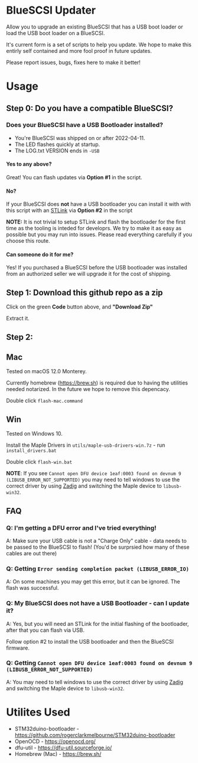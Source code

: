 # BlueSCSI Updater

Allow you to upgrade an existing BlueSCSI that has a USB boot loader or load the USB boot loader on a BlueSCSI.


It's current form is a set of scripts to help you update. We hope to make this entirly self contained and more fool proof in future updates.

Please report issues, bugs, fixes here to make it better!

# Usage 

## Step 0: Do you have a compatible BlueSCSI?

### Does your BlueSCSI have a USB Bootloader installed?

* You're BlueSCSI was shipped on or after 2022-04-11.
* The LED flashes quickly at startup.
* The LOG.txt VERSION ends in `-USB`

#### Yes to any above?

Great! You can flash updates via **Option #1** in the script.

#### No?

If your BlueSCSI does **not** have a USB bootloader you can install it with with this script with an [STLink](https://github.com/erichelgeson/BlueSCSI/wiki/ST-Link-Setup) via **Option #2** in the script

**NOTE:** It is not trivial to setup STLink and flash the bootloader for the first time as the tooling is inteded for developrs. We try to make it as easy as possible but you may run into issues. Please read everything carefully if you choose this route. 

#### Can someone do it for me?

Yes! If you purchased a BlueSCSI before the USB bootloader was installed from an authorized seller we will upgrade it for the cost of shipping.

## Step 1: Download this github repo as a zip

Click on the green **Code** button above, and **"Download Zip"**

Extract it.

## Step 2: 

## Mac

Tested on macOS 12.0 Monterey.

Currently homebrew (https://brew.sh) is required due to having the utilities needed notarized. In the future we hope to remove this depencacy. 

Double click `flash-mac.command`

## Win

Tested on Windows 10.

Install the Maple Drivers in `utils/maple-usb-drivers-win.7z` - run `install_drivers.bat`

Double click `flash-win.bat`

**NOTE**: If you see  `Cannot open DFU device 1eaf:0003 found on devnum 9 (LIBUSB_ERROR_NOT_SUPPORTED)` you may need to tell windows to use the correct driver by using [Zadig](https://zadig.akeo.ie/) and switching the Maple device to `libusb-win32`.

## FAQ

### Q: I'm getting a DFU error and I've tried everything!

A: Make sure your USB cable is not a "Charge Only" cable - data needs to be passed to the BlueSCSI to flash! (You'd be surprsied how many of these cables are out there)

### Q: Getting `Error sending completion packet (LIBUSB_ERROR_IO)`

A: On some machines you may get this error, but it can be ignored. The flash was successful.

### Q: My BlueSCSI does not have a USB Bootloader - can I update it?

A: Yes, but you will need an STLink for the initial flashing of the bootloader, after that you can flash via USB.

Follow option #2 to install the USB bootloader and then the BlueSCSI firmware.

### Q: Getting `Cannot open DFU device 1eaf:0003 found on devnum 9 (LIBUSB_ERROR_NOT_SUPPORTED)`

A: You may need to tell windows to use the correct driver by using [Zadig](https://zadig.akeo.ie/) and switching the Maple device to `libusb-win32`.

# Utilites Used

* STM32duino-bootloader - https://github.com/rogerclarkmelbourne/STM32duino-bootloader
* OpenOCD - https://openocd.org/
* dfu-util - https://dfu-util.sourceforge.io/
* Homebrew (Mac) - https://brew.sh/
